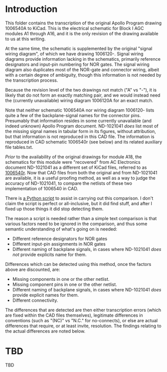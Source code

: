 # Introduction

This folder contains the transcription of the original Apollo Program drawing 1006540A to KiCad.  This is the electrical schematic for Block I AGC modules A1 through A16, and it is the only revision of the drawing available to us at this writing.  

At the same time, the schematic is supplemented by the original "signal wiring diagram", of which we have drawing 1006120-.  Signal wiring diagrams provide information lacking in the schematics, primarily reference designators and input-pin numbering for NOR gates.  The signal wiring diagram also duplicates most of the NOR-gate and connector wiring, albeit with a certain degree of ambiguity, though this information is not needed by the transcription process.  

Because the revision level of the two drawings not match ("A" vs "-"), it is likely that do not form an exactly matching pair, and we would instead need the (currently unavailable) wiring diagram 1006120A for an exact match.

Note that neither schematic 1006540A nor wiring diagram 1006120- lists quite a few of the backplane-signal names for the connector pins. Presumably that information resides in some currently unavailable (and indeed unknown) Apollo Program document. ND-1021041 _does_ list most of the missing signal names in tabular form in its figures, without attribution, but that information is not reproduced in this CAD file.  The information is reproduced in CAD schematic 1006540r (see below) and its related auxiliary file tables.txt.

_Prior_ to the availability of the original drawings for module A18, the schematics for this module were "recovered" from AC Electronics document ND-1021041 as a different set of KiCad files, referred to as [1006540r](https://github.com/virtualagc/virtualagc/edit/schematics/Schematics/1006540r).  Now that CAD files from both the original and from ND-1021041 are available, it is a useful proofing method, as well as a way to judge the accuracy of ND-1021041, to compare the netlists of these two implementation of 1006540 in CAD.  

There is [a Python script](https://github.com/virtualagc/virtualagc/edit/schematics/Scripts/netlistCompare.py) to assist in carrying out this comparison.  I don't claim the script is perfect or all-inclusive, but it did find stuff, and after I fixed up those things it did stop detecting them.

The reason a script is needed rather than a simple text comparison is that various factors need to be ignored in the comparison, and thus some semantic understanding of what's going on is needed:

* Different reference designators for NOR gates
* Different input-pin assignments in NOR gates
* Different naming of backplane signals, in cases where ND-1021041 _does not_ provide explicits name for them.

Differences which can be detected using this method, once the factors above are discounted, are:

* Missing components in one or the other netlist.
* Missing component pins in one or the other netlist.
* Different naming of backplane signals, in cases where ND-1021041 _does_ provide explicit names for them.
* Different connectivity.

The differences that are detected are then either transcription errors (which are fixed within the CAD files themselves), legitimate differences in conventions (such as "(NC)" vs "N.C." for no-connects), or else are actual differences that require, or at least invite, resolution.  The findings relating to the actual differences are noted below.

# TBD

TBD

